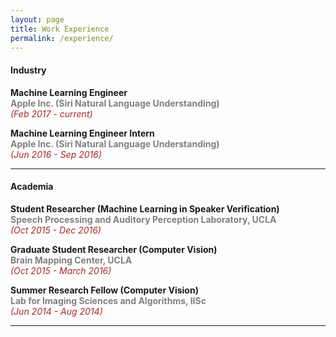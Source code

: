 ```yaml
---
layout: page
title: Work Experience
permalink: /experience/
---
```


#### Industry
**Machine Learning Engineer**         
**<span style="color:grey">Apple Inc. (Siri Natural Language Understanding)</span>**   
*<span style="color:brown">(Feb 2017 - current)</span>*  


**Machine Learning Engineer Intern**  
**<span style="color:grey">Apple Inc. (Siri Natural Language Understanding)</span>**  
*<span style="color:brown">(Jun 2016 - Sep 2016)</span>*  

---

#### Academia

**Student Researcher (Machine Learning in Speaker Verification)**  
**<span style="color:grey">Speech Processing and Auditory Perception Laboratory, UCLA</span>**  
*<span style="color:brown">(Oct 2015 - Dec 2016)</span>*  



**Graduate Student Researcher (Computer Vision)**  
**<span style="color:grey">Brain Mapping Center, UCLA</span>**  
*<span style="color:brown">(Oct 2015 - March 2016)</span>*  



**Summer Research Fellow (Computer Vision)**  
**<span style="color:grey">Lab for Imaging Sciences and Algorithms, IISc</span>**  
*<span style="color:brown">(Jun 2014 - Aug 2014)</span>*

---
